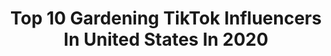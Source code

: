 ---
title: Top 10 Gardening TikTok Influencers In United States In 2020
description: >-
  Find top gardening TikTok influencers in United States in 2020. Most popular hashtags: #gotthisforyou #keepingactive #momsoftiktok #cooking.
platform: TikTok
profiles:
  - username: "victorygardensrevival"
    fullname: >-
      Victory Gardens
    location: "United States"
    followers: 2410
    engagement: 1325
    commentsToLikes: 0.147023
    id: ckafu26818b0r0i78tz622c7k
    verified: false
    hashtags: "#weather, #damage, #bees, #yellowants"
  - username: "haleyink"
    fullname: >-
      dirt eater
    location: "United States"
    followers: 19176
    engagement: 1961
    commentsToLikes: 0.011929
    id: ck9vett5a0gxk0j782a9919td
    verified: false
    hashtags: "#baking, #pilotpete, #mycrib, #diyproject"
  - username: "wholesomeroots"
    fullname: >-
      WholesomeRoots
    location: "United States"
    followers: 10333
    engagement: 1035
    commentsToLikes: 0.039352
    id: ck8vuqcv4jlc90j78gme30n29
    verified: false
    hashtags: "#bottomwatering, #foyou, #gardentips, #inbloom"
  - username: "cosgrome"
    fullname: >-
      Moira Cosgrove
    location: "United States"
    followers: 19753
    engagement: 820
    commentsToLikes: 0.018319
    id: ck9rcjcbatppw0j78j6txlvp2
    verified: false
    hashtags: "#vegatables, #sunset, #vegan, #houseplantcare"
  - username: "notjustafitmom.jackson"
    fullname: >-
      user4860259200556
    location: "United States"
    followers: 2097
    engagement: 537
    commentsToLikes: 0.068379
    id: ck9tvli7sr4kr0j786ifkrjxh
    verified: false
    hashtags: "#genx, #over30, #healthyrecipe, #groundhogday"
  - username: "tylerblackmorehughes"
    fullname: >-
      TylerBlackmoreHughes
    location: "United States"
    followers: 20894
    engagement: 807
    commentsToLikes: 0.028148
    id: ck99agm99hghh0j7823hf7u8i
    verified: false
    hashtags: "#loot, #treasure, #fake, #moose"
  - username: "homestead.honey"
    fullname: >-
      noelle
    location: "United States"
    followers: 9088
    engagement: 437
    commentsToLikes: 0.017177
    id: ckaclsa7cgtpv0i78c4sk80j9
    verified: false
    hashtags: "#beekeepers, #natural, #historylesson, #metalart"
  - username: "tiffanyflowers1711"
    fullname: >-
      @noplayerlies 
    location: "United States"
    followers: 111698
    engagement: 1272
    commentsToLikes: 0.036447
    id: ck9n4k1rs4r9p0j78ea4b2nga
    verified: false
    hashtags: "#watermelon, #mothernature, #littlethings, #gummies"
  - username: "themulattoroseofficial"
    fullname: >-
      themulattorose
    location: "United States"
    followers: 2565
    engagement: 681
    commentsToLikes: 0.078192
    id: ck8savalv3r9w0j78v0oi6wty
    verified: false
    hashtags: "#dinnerideas, #lifehack, #storytime, #sunsensitivity"
  - username: "smokelotspot420"
    fullname: >-
      Alexa
    location: "United States"
    followers: 3196
    engagement: 1082
    commentsToLikes: 0.054977
    id: ckacc3q8ghxuw0i78hob6l3ox
    verified: false
    hashtags: "#ganja, #legalizeit, #fypage, #momsoftiktok"
---